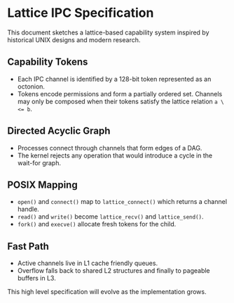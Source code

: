 # Lattice IPC Specification

This document sketches a lattice-based capability system inspired by historical UNIX designs and modern research.

## Capability Tokens
- Each IPC channel is identified by a 128-bit token represented as an octonion.
- Tokens encode permissions and form a partially ordered set.  Channels may only be composed when their tokens satisfy the lattice relation `a \<= b`.

## Directed Acyclic Graph
- Processes connect through channels that form edges of a DAG.
- The kernel rejects any operation that would introduce a cycle in the wait-for graph.

## POSIX Mapping
- `open()` and `connect()` map to `lattice_connect()` which returns a channel handle.
- `read()` and `write()` become `lattice_recv()` and `lattice_send()`.
- `fork()` and `execve()` allocate fresh tokens for the child.

## Fast Path
- Active channels live in L1 cache friendly queues.
- Overflow falls back to shared L2 structures and finally to pageable buffers in L3.

This high level specification will evolve as the implementation grows.
